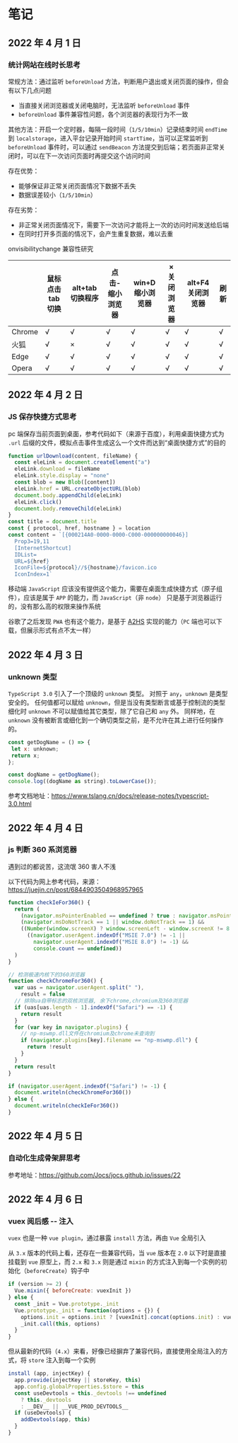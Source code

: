 # 笔记

## 2022 年 4 月 1 日

### 统计网站在线时长思考

常规方法：通过监听 `beforeUnload` 方法，判断用户退出或关闭页面的操作，但会有以下几点问题

- 当直接关闭浏览器或关闭电脑时，无法监听 `beforeUnload` 事件
- `beforeUnload` 事件兼容性问题，各个浏览器的表现行为不一致

其他方法：开启一个定时器，每隔一段时间（`1/5/10min`）记录结束时间 `endTime`到 `localstorage`，进入平台记录开始时间 `startTime`，当可以正常监听到 `beforeUnload` 事件时，可以通过 `sendBeacon` 方法提交到后端；若页面非正常关闭时，可以在下一次访问页面时再提交这个访问时间

存在优势：

- 能够保证非正常关闭页面情况下数据不丢失
- 数据误差较小（`1/5/10min`）

存在劣势：

- 非正常关闭页面情况下，需要下一次访问才能将上一次的访问时间发送给后端
- 在同时打开多页面的情况下，会产生重复数据，难以去重

onvisibilitychange 兼容性研究

|        | 鼠标点击 tab 切换 | alt+tab 切换程序 | 点击-缩小浏览器 | win+D 缩小浏览器 | × 关闭浏览器 | alt+F4 关闭浏览器 | 刷新 |
| ------ | ----------------- | ---------------- | --------------- | ---------------- | ------------ | ----------------- | ---- |
| Chrome | √                 | √                | √               | √                | √            | √                 | √    |
| 火狐   | √                 | ×                | √               | √                | √            | √                 | √    |
| Edge   | √                 | √                | √               | √                | √            | √                 | √    |
| Opera  | √                 | √                | √               | √                | √            | √                 | √    |

## 2022 年 4 月 2 日

### JS 保存快捷方式思考

pc 端保存当前页面到桌面，参考代码如下（来源于百度），利用桌面快捷方式为 `.url` 后缀的文件，模拟点击事件生成这么一个文件而达到“桌面快捷方式”的目的

```javascript
function urlDownload(content, fileName) {
  const eleLink = document.createElement("a")
  eleLink.download = fileName
  eleLink.style.display = "none"
  const blob = new Blob([content])
  eleLink.href = URL.createObjectURL(blob)
  document.body.appendChild(eleLink)
  eleLink.click()
  document.body.removeChild(eleLink)
}
const title = document.title
const { protocol, href, hostname } = location
const content = `[{000214A0-0000-0000-C000-000000000046}]
  Prop3=19,11
  [InternetShortcut]
  IDList=
  URL=${href}
  IconFile=${protocol}//${hostname}/favicon.ico
  IconIndex=1`
```

移动端 `JavaScript` 应该没有提供这个能力，需要在桌面生成快捷方式（原子组件），应该是属于 `APP` 的能力，而 `JavaScript`（非 `node`） 只是基于浏览器运行的，没有那么高的权限来操作系统

谷歌了之后发现 `PWA` 也有这个能力，是基于 [A2HS](https://developer.mozilla.org/zh-CN/docs/Web/Progressive_web_apps/Add_to_home_screen) 实现的能力（`PC` 端也可以下载，但展示形式有点不太一样）

## 2022 年 4 月 3 日

### unknown 类型

`TypeScript 3.0` 引入了一个顶级的 `unknown` 类型。 对照于 `any`，`unknown` 是类型安全的。 任何值都可以赋给 `unknown`，但是当没有类型断言或基于控制流的类型细化时 `unknown` 不可以赋值给其它类型，除了它自己和 `any` 外。 同样地，在 `unknown` 没有被断言或细化到一个确切类型之前，是不允许在其上进行任何操作的。

```javascript
const getDogName = () => {
 let x: unknown;
 return x;
};

const dogName = getDogName();
console.log((dogName as string).toLowerCase());
```

参考文档地址：<https://www.tslang.cn/docs/release-notes/typescript-3.0.html>

## 2022 年 4 月 4 日

### js 判断 360 系浏览器

遇到过的都说苦，这流氓 360 害人不浅

以下代码为网上参考代码，来源：<https://juejin.cn/post/6844903504968957965>

```javascript
function checkIeFor360() {
  return (
    (navigator.msPointerEnabled == undefined ? true : navigator.msPointerEnabled) &&
    (navigator.msDoNotTrack == 1 || window.doNotTrack == 1) &&
    ((Number(window.screenX) ? window.screenLeft - window.screenX != 8 : false) ||
      ((navigator.userAgent.indexOf("MSIE 7.0") != -1 ||
        navigator.userAgent.indexOf("MSIE 8.0") != -1) &&
        console.count == undefined))
  )
}

// 检测极速内核下的360浏览器
function checkChromeFor360() {
  var uas = navigator.userAgent.split(" "),
    result = false
  // 排除ua自带标志的双核浏览器, 余下chrome,chromium及360浏览器
  if (uas[uas.length - 1].indexOf("Safari") == -1) {
    return result
  }
  for (var key in navigator.plugins) {
    // np-mswmp.dll文件在chromium及chrome未查询到
    if (navigator.plugins[key].filename == "np-mswmp.dll") {
      return !result
    }
  }
  return result
}

if (navigator.userAgent.indexOf("Safari") != -1) {
  document.writeln(checkChromeFor360())
} else {
  document.writeln(checkIeFor360())
}
```

## 2022 年 4 月 5 日

### 自动化生成骨架屏思考

参考地址：<https://github.com/Jocs/jocs.github.io/issues/22>

## 2022 年 4 月 6 日

### vuex 阅后感 -- 注入

`vuex` 也是一种 `vue plugin`，通过暴露 `install` 方法，再由 `Vue` 全局引入

从 `3.x` 版本的代码上看，还存在一些兼容代码，当 `vue` 版本在 `2.0` 以下时是直接挂载到 `vue` 原型上，而 `2.x` 和 `3.x` 则是通过 `mixin` 的方式注入到每一个实例的初始化（`beforeCreate`）钩子中

```javascript
if (version >= 2) {
  Vue.mixin({ beforeCreate: vuexInit })
} else {
  const _init = Vue.prototype._init
  Vue.prototype._init = function(options = {}) {
    options.init = options.init ? [vuexInit].concat(options.init) : vuexInit
    _init.call(this, options)
  }
}
```

但从最新的代码（`4.x`）来看，好像已经摒弃了兼容代码，直接使用全局注入的方式，将 `store` 注入到每一个实例

```javascript
install (app, injectKey) {
  app.provide(injectKey || storeKey, this)
  app.config.globalProperties.$store = this
  const useDevtools = this._devtools !== undefined
    ? this._devtools
    : __DEV__ || __VUE_PROD_DEVTOOLS__
  if (useDevtools) {
    addDevtools(app, this)
  }
}
```

<!-- 在 `install` 前，通过 `new Vuex.Store` 创建一个 `store` 实例，同时初始化 `state`、`mutation` 等，以及注册两个方法：`commit`、`dispatch` -->
